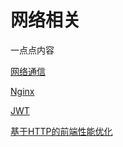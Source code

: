 # 网络相关
一点点内容

[网络通信](./network.md)

[Nginx](./Nginx.md)

[JWT](./JWT.md)

[基于HTTP的前端性能优化](../../blog/performance_optimization.md)